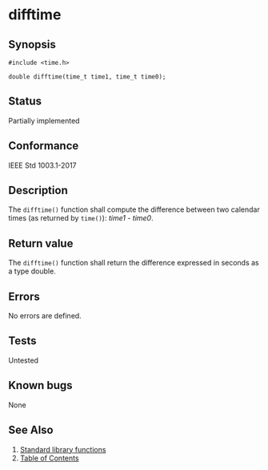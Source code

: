 # difftime

## Synopsis

`#include <time.h>`

`double difftime(time_t time1, time_t time0);`

## Status

Partially implemented

## Conformance

IEEE Std 1003.1-2017

## Description

The `difftime()` function shall compute the difference between two calendar times
(as returned by `time()`): _time1_ - _time0_.

## Return value

The `difftime()` function shall return the difference expressed in seconds as a type double.

## Errors

No errors are defined.

## Tests

Untested

## Known bugs

None

## See Also

1. [Standard library functions](../index.md)
2. [Table of Contents](../../../index.md)

